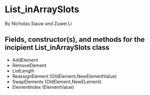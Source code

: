# List_inArraySlots
By Nicholas Siauw and Zuwei Li

## Fields, constructor(s), and methods for the incipient List_inArraySlots class
- AddElement
- RemoveElement
- ListLength
- ReassignElement (OldElement,NewElementValue)
- SwapElements (OldElement,NewELement)
- ElementIndex (ElementValue)
